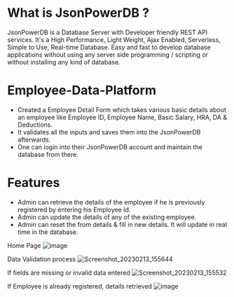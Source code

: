# What is JsonPowerDB ?
JsonPowerDB is a Database Server with Developer friendly REST API services. It's a High Performance, Light Weight, Ajax Enabled, Serverless, Simple to Use, Real-time Database. Easy and fast to develop database applications without using any server side programming / scripting or without installing any kind of database.

# Employee-Data-Platform
* Created a Employee Detail Form which takes various basic details about an employee like Employee ID, Employee Name, Basic Salary, HRA, DA & Deductions. 
* It validates all the inputs and saves them into the JsonPowerDB afterwards. 
* One can login into their JsonPowerDB account and maintain the database from there.

# Features 
* Admin can retrieve the details of the employee if he is previously registered by entering his Employee Id.
* Admin can update the details of any of the existing employee.
* Admin can reset the from details & fill in new details. It will update in real time in the database.

Home Page
![image](https://user-images.githubusercontent.com/95922152/218434259-b07e5a87-c795-48a8-8435-c5a6f26f3789.png)

Data Validation process
![Screenshot_20230213_155644](https://user-images.githubusercontent.com/95922152/218434631-30e992c5-d5ee-48e8-a38b-cbd44877b8f5.png)

If fields are missing or invalid data entered
![Screenshot_20230213_155532](https://user-images.githubusercontent.com/95922152/218436353-40bd2151-2258-4cbc-b777-373a5f562137.png)

If Employee is already registered, details retrieved
![image](https://user-images.githubusercontent.com/95922152/218436763-0ac73c17-4295-4a7a-855a-7ad0c22e6025.png)






